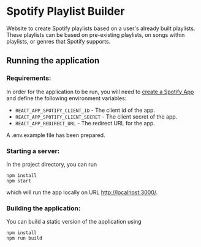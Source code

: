 # Spotify Playlist Builder

Website to create Spotify playlists based on a user's already built playlists. These playlists can be based on
pre-existing playlists, on songs within playlists, or genres that Spotify supports.

## Running the application

### Requirements:

In order for the application to be run, you will need
to [create a Spotify App](https://developer.spotify.com/documentation/web-api/concepts/apps) and define the following
environment variables:

- `REACT_APP_SPOTIFY_CLIENT_ID` - The client id of the app.
- `REACT_APP_SPOTIFY_CLIENT_SECRET` - The client secret of the app.
- `REACT_APP_REDIRECT_URL` - The redirect URL for the app.

A .env.example file has been prepared.

### Starting a server:

In the project directory, you can run

```
npm install
npm start
```

which will run the app locally on URL [http://localhost:3000/](http://localhost:3000/).

### Building the application:

You can build a static version of the application using

```
npm install
npm run build
```
